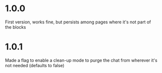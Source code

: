 # 1.0.0
First version, works fine, but persists among pages where it's not part of the blocks
# 1.0.1
Made a flag to enable a clean-up mode to purge the chat from wherever it's not needed (defaults to false)
